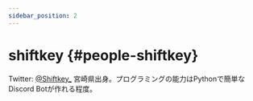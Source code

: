 ```yaml
---
sidebar_position: 2
---
```


# shiftkey {#people-shiftkey}

Twitter: [@Shiftkey_](https://twitter.com/Shiftkey_ "Twitterアカウント")
宮崎県出身。プログラミングの能力はPythonで簡単なDiscord Botが作れる程度。
